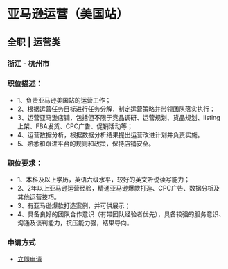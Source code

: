 
# 亚马逊运营（美国站）
## 全职  |  运营类
### 浙江 - 杭州市

### 职位描述：
- 1、负责亚马逊美国站的运营工作；
- 2、根据运营任务目标进行任务分解，制定运营策略并带领团队落实执行；
- 3、运营亚马逊店铺，包括但不限于竞品调研、运营规划、货品规划、listing上架、FBA发货、CPC广告、促销活动等；
- 4、运营数据分析，根据数据分析结果提出运营改进计划并负责实施。
- 5、熟悉和跟进平台的规则和政策，保持店铺安全。

### 职位要求：
- 1、本科及以上学历，英语六级水平，较好的英文听说读写能力；
- 2、2年以上亚马逊运营经验，精通亚马逊爆款打造、CPC广告、数据分析及其他运营技巧。
- 3、有亚马逊爆款打造案例，并可供展示；
- 4、具备良好的团队合作意识（有带团队经验者优先），具备较强的服务意识、沟通及谈判能力，抗压能力强，结果导向。
### 申请方式
- <a href="mailto:hr@tuya.com?subject=求职简历-亚马逊运营（美国站）-来自GitHub">立即申请</a>